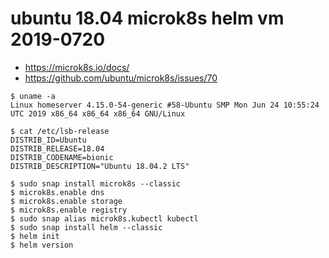 # ubuntu 18.04 microk8s helm vm 2019-0720

- https://microk8s.io/docs/
- https://github.com/ubuntu/microk8s/issues/70

```
$ uname -a
Linux homeserver 4.15.0-54-generic #58-Ubuntu SMP Mon Jun 24 10:55:24 UTC 2019 x86_64 x86_64 x86_64 GNU/Linux

$ cat /etc/lsb-release
DISTRIB_ID=Ubuntu
DISTRIB_RELEASE=18.04
DISTRIB_CODENAME=bionic
DISTRIB_DESCRIPTION="Ubuntu 18.04.2 LTS"

$ sudo snap install microk8s --classic
$ microk8s.enable dns
$ microk8s.enable storage
$ microk8s.enable registry
$ sudo snap alias microk8s.kubectl kubectl
$ sudo snap install helm --classic
$ helm init
$ helm version
```